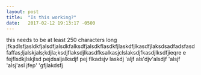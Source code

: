 ```yaml
---
layout: post
title:  "Is this working?"
date:   2017-02-12 19:13:17 -0500
---
```


this needs to be at least 250 characters long jfkadlsfjasldkfjalsdfjalsdkfalksdfjalsdkflasdkfjlaskdfjlkasdfjlaksdsadfadsfasdfaffas;ljalskjals;kdjla;ksdjflaksdjlkasdfksalkasjclslaksdjfkasdjlksdfjieqre e fejflsdkjlskjlsd pejdsaljalksdjf pej flkadsjv laskdj 'aljf als'djv'alsdjf 'alsjf 'alsj'asl jfep' 'gfjlakdsfj
